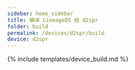 ```yaml
---
sidebar: home_sidebar
title: 编译 LineageOS 给 d2spr
folder: build
permalink: /devices/d2spr/build
device: d2spr
---
```

{% include templates/device_build.md %}
